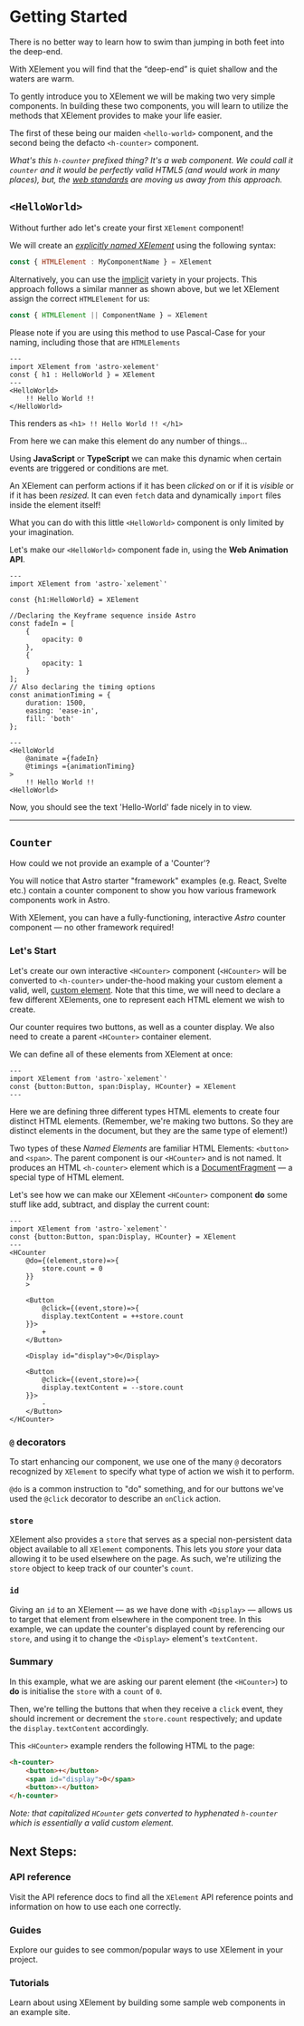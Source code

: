 # Getting Started

There is no better way to learn how to swim than jumping in both feet into the deep-end.

With XElement you will find that the &ldquo;deep-end&rdquo; is quiet shallow and the waters are warm.

To gently introduce you to XElement we will be making two very simple components. In building these two components, you will learn to utilize the methods that XElement provides to make your life easier.

The first of these being our maiden `<hello-world>` component, and the second being the defacto `<h-counter>` component.

_What's this `h-counter` prefixed thing? It's a web component. We could call it `counter` and it would be perfectly valid HTML5 (and would work in many places), but, the [web standards](https://html.spec.whatwg.org/#valid-custom-element-name) are moving us away from this approach._

## `<HelloWorld>`

Without further ado let's create your first `XElement` component!

We will create an [*explicitly named XElement*](polymorphism#explicitly-declared-custom-elements) using the following syntax:

```jsx
const { HTMLElement : MyComponentName } = XElement
```

Alternatively, you can use the [implicit](polymorphism#) variety in your projects. This approach follows a similar manner as shown above, but we let XElement assign the correct `HTMLElement` for us:

```jsx
const { HTMLElement || ComponentName } = XElement
```

Please note if you are using this method to use Pascal-Case for your naming, including those that are `HTMLElements`



```astro
---
import XElement from 'astro-xelement'
const { h1 : HelloWorld } = XElement
---
<HelloWorld>
    !! Hello World !!
</HelloWorld>
```

This renders as `<h1> !! Hello World !! </h1>`

From here we can make this element do any number of things...

Using **JavaScript** or **TypeScript** we can make this dynamic when certain events are triggered or conditions are met.

An XElement can perform actions if it has been *clicked* on or if it is *visible* or if it has been *resized.* It can even `fetch` data and dynamically `import` files inside the element itself!

What you can do with this little `<HelloWorld>` component is only limited by your imagination.

Let's make our `<HelloWorld>` component fade in, using the **Web Animation API**.

```astro
---
import XElement from 'astro-`xelement`'

const {h1:HelloWorld} = XElement

//Declaring the Keyframe sequence inside Astro
const fadeIn = [
    { 
        opacity: 0
    },
    {
        opacity: 1
    }
];
// Also declaring the timing options
const animationTiming = {
    duration: 1500,
    easing: 'ease-in',
    fill: 'both'
};

---
<HelloWorld
    @animate ={fadeIn}
    @timings ={animationTiming}
>
    !! Hello World !!
<HelloWorld>
```

Now, you should see the text 'Hello-World' fade nicely in to view.

-----------------------

## `Counter`

How could we not provide an example of a 'Counter'?

You will notice that Astro starter "framework" examples (e.g. React, Svelte etc.) contain a counter component to show you how various framework components work in Astro.

With XElement, you can have a fully-functioning, interactive *Astro* counter component — no other framework required!


### Let's Start

Let's create our own interactive `<HCounter>` component (`<HCounter>` will be converted to `<h-counter>` under-the-hood making your custom element a valid, well, [custom element](https://developer.mozilla.org/en-US/docs/Web/Web_Components/Using_custom_elements#high-level_view). Note that this time, we will need to declare a few different XElements, one to represent each HTML element we wish to create.

Our counter requires two buttons, as well as a counter display. We also need to create a parent `<HCounter>` container element. 

We can define all of these elements from XElement at once:

```astro
---
import XElement from 'astro-`xelement`'
const {button:Button, span:Display, HCounter} = XElement
---
```

Here we are defining three different types HTML elements to create four distinct HTML elements. (Remember, we're making two buttons. So they are distinct elements in the document, but they are the same type of element!) 

Two types of these *Named Elements* are familiar HTML Elements: `<button>` and `<span>`. The parent component is our `<HCounter>` and is not named. It produces an HTML `<h-counter>` element which is a [DocumentFragment](https://developer.mozilla.org/en-US/docs/Web/API/DocumentFragment) — a special type of HTML element.

Let's see how we can make our XElement `<HCounter>` component **do** some stuff like add, subtract, and display the current count:

```astro
---
import XElement from 'astro-`xelement`'
const {button:Button, span:Display, HCounter} = XElement
---
<HCounter
    @do={(element,store)=>{
        store.count = 0 
    }}
    >
    
    <Button 
        @click={(event,store)=>{ 
        display.textContent = ++store.count
    }}>
        +
    </Button>
    
    <Display id="display">0</Display>
    
    <Button 
        @click={(event,store)=>{
        display.textContent = --store.count
    }}>
        -
    </Button>
</HCounter>
```
### `@` decorators
To start enhancing our component, we use one of the many `@` decorators recognized by `XElement` to specify what type of action we wish it to perform.

`@do` is a common instruction to "do" something, and for our buttons we've used the `@click` decorator to describe an `onClick` action.

### `store`

XElement also provides a `store` that serves as a special non-persistent data object available to all `XElement` components. This lets you *store* your data allowing it to be used elsewhere on the page. As such, we're utilizing the `store` object to keep track of our counter's `count`.

### `id`

Giving an `id` to an XElement — as we have done with `<Display>` — allows us to target that element from elsewhere in the component tree. In this example, we can update the counter's displayed count by referencing our `store`, and using it to change the `<Display>` element's `textContent`.

### Summary 
In this example, what we are asking our  parent element (the `<HCounter>`) to **do**  is initialise the `store` with a `count` of `0`. 

Then, we're telling the buttons that when they receive a `click` event, they should increment or decrement the `store.count` respectively; and update the `display.textContent` accordingly.

This `<HCounter>` example renders the following HTML to the page:
```html
<h-counter>
    <button>+</button> 
    <span id="display">0</span>
    <button>-</button> 
</h-counter>

```

_Note: that capitalized `HCounter` gets converted to hyphenated `h-counter` which is essentially a valid custom element._

## Next Steps:

### API reference

Visit the API reference docs to find all the `XElement` API reference points and information on how to use each one correctly.

### Guides
Explore our guides to see common/popular ways to use XElement in your project.

### Tutorials
Learn about using XElement by building some sample web components in an example site.


